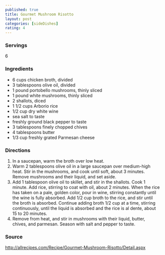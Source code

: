 ```yaml
---
published: true
title: Gourmet Mushroom Risotto
layout: post
categories: [sideDishes]
rating: 4
---
```

### Servings
6

### Ingredients
- 6 cups chicken broth, divided
- 3 tablespoons olive oil, divided
- 1 pound portobello mushrooms, thinly sliced
- 1 pound white mushrooms, thinly sliced
- 2 shallots, diced
- 1 1/2 cups Arborio rice
- 1/2 cup dry white wine
- sea salt to taste
- freshly ground black pepper to taste
- 3 tablespoons finely chopped chives
- 4 tablespoons butter
- 1/3 cup freshly grated Parmesan cheese

### Directions
1. In a saucepan, warm the broth over low heat.
2. Warm 2 tablespoons olive oil in a large saucepan over medium-high heat. Stir in the mushrooms, and cook until soft, about 3 minutes. Remove mushrooms and their liquid, and set aside.
3. Add 1 tablespoon olive oil to skillet, and stir in the shallots. Cook 1 minute. Add rice, stirring to coat with oil, about 2 minutes. When the rice has taken on a pale, golden color, pour in wine, stirring constantly until the wine is fully absorbed. Add 1/2 cup broth to the rice, and stir until the broth is absorbed. Continue adding broth 1/2 cup at a time, stirring continuously, until the liquid is absorbed and the rice is al dente, about 15 to 20 minutes.
4. Remove from heat, and stir in mushrooms with their liquid, butter, chives, and parmesan. Season with salt and pepper to taste.

### Source
<a href="http://allrecipes.com/Recipe/Gourmet-Mushroom-Risotto/Detail.aspx" target="new">http://allrecipes.com/Recipe/Gourmet-Mushroom-Risotto/Detail.aspx</a>

